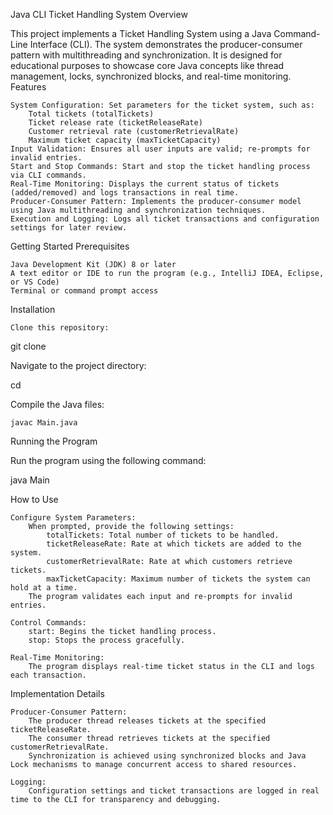 Java CLI Ticket Handling System
Overview

This project implements a Ticket Handling System using a Java Command-Line Interface (CLI). The system demonstrates the producer-consumer pattern with multithreading and synchronization. It is designed for educational purposes to showcase core Java concepts like thread management, locks, synchronized blocks, and real-time monitoring.
Features

    System Configuration: Set parameters for the ticket system, such as:
        Total tickets (totalTickets)
        Ticket release rate (ticketReleaseRate)
        Customer retrieval rate (customerRetrievalRate)
        Maximum ticket capacity (maxTicketCapacity)
    Input Validation: Ensures all user inputs are valid; re-prompts for invalid entries.
    Start and Stop Commands: Start and stop the ticket handling process via CLI commands.
    Real-Time Monitoring: Displays the current status of tickets (added/removed) and logs transactions in real time.
    Producer-Consumer Pattern: Implements the producer-consumer model using Java multithreading and synchronization techniques.
    Execution and Logging: Logs all ticket transactions and configuration settings for later review.

Getting Started
Prerequisites

    Java Development Kit (JDK) 8 or later
    A text editor or IDE to run the program (e.g., IntelliJ IDEA, Eclipse, or VS Code)
    Terminal or command prompt access

Installation

    Clone this repository:

git clone <repository-url>

Navigate to the project directory:

cd <project-directory>

Compile the Java files:

    javac Main.java

Running the Program

Run the program using the following command:

java Main

How to Use

    Configure System Parameters:
        When prompted, provide the following settings:
            totalTickets: Total number of tickets to be handled.
            ticketReleaseRate: Rate at which tickets are added to the system.
            customerRetrievalRate: Rate at which customers retrieve tickets.
            maxTicketCapacity: Maximum number of tickets the system can hold at a time.
        The program validates each input and re-prompts for invalid entries.

    Control Commands:
        start: Begins the ticket handling process.
        stop: Stops the process gracefully.

    Real-Time Monitoring:
        The program displays real-time ticket status in the CLI and logs each transaction.

Implementation Details

    Producer-Consumer Pattern:
        The producer thread releases tickets at the specified ticketReleaseRate.
        The consumer thread retrieves tickets at the specified customerRetrievalRate.
        Synchronization is achieved using synchronized blocks and Java Lock mechanisms to manage concurrent access to shared resources.

    Logging:
        Configuration settings and ticket transactions are logged in real time to the CLI for transparency and debugging.
